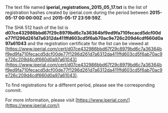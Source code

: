 The text file named **iperial_registrations_2015_05_17.txt** is the list of registration hashes created by iperial.com during the period between **2015-05-17 00:00:00Z** and **2015-05-17 23:59:59Z**.

The SHA 512 hash of the list is **d07ce432986bbd67f29c8979bd6c7a36364bf9ed9fa710fecacd5dcf00de77f1296d261d7a6312da411ffd603cd5f6ab70ac9e726c209d4cdf660d0a97a61043** and the registration certificate for the list can be viewed at [https://www.iperial.com/cert/d07ce432986bbd67f29c8979bd6c7a36364bf9ed9fa710fecacd5dcf00de77f1296d261d7a6312da411ffd603cd5f6ab70ac9e726c209d4cdf660d0a97a61043](https://www.iperial.com/cert/d07ce432986bbd67f29c8979bd6c7a36364bf9ed9fa710fecacd5dcf00de77f1296d261d7a6312da411ffd603cd5f6ab70ac9e726c209d4cdf660d0a97a61043).

To find registrations for a different period, please see the corresponding commit.

For more information, please visit [https://www.iperial.com/](https://www.iperial.com/)
